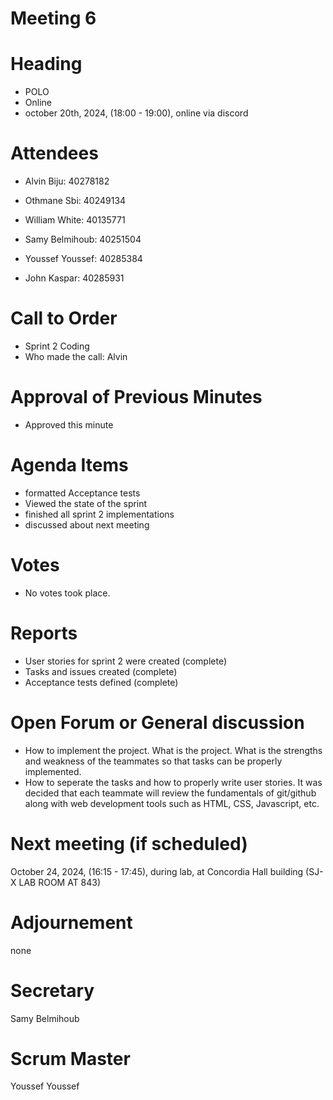# Meeting 6 
# Heading

- POLO
- Online
- october 20th, 2024,  (18:00 - 19:00), online via discord
  
# Attendees

- Alvin Biju: 40278182

- Othmane Sbi: 40249134

- William White: 40135771

- Samy Belmihoub: 40251504

- Youssef Youssef: 40285384

- John Kaspar: 40285931

# Call to Order


- Sprint 2 Coding
- Who made the call: Alvin
  
# Approval of Previous Minutes

- Approved this minute
  
# Agenda Items

- formatted Acceptance tests
- Viewed the state of the sprint
- finished all sprint 2 implementations
- discussed about next meeting

  
# Votes

- No votes took place.
  
# Reports

- User stories for sprint 2 were created (complete)
- Tasks and issues created (complete)
- Acceptance tests defined (complete)
  
# Open Forum or General discussion

- How to implement the project. What is the project. What is the strengths and weakness of the teammates so that tasks can be properly implemented.
- How to seperate the tasks and how to properly write user stories. It was decided that each teammate will review the fundamentals of git/github along with web development tools such as HTML, CSS, Javascript, etc.
  
# Next meeting (if scheduled)

 October 24, 2024,  (16:15 - 17:45), during lab, at Concordia Hall building (SJ-X LAB ROOM AT 843)

# Adjournement
none

# Secretary
Samy Belmihoub

# Scrum Master
Youssef Youssef





